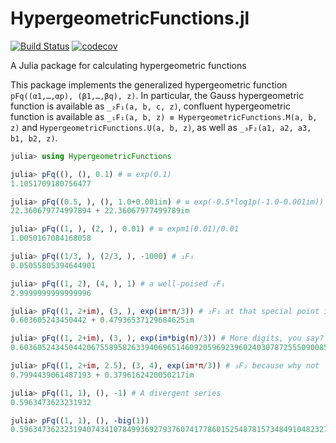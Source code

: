 # HypergeometricFunctions.jl

[![Build Status](https://github.com/JuliaMath/HypergeometricFunctions.jl/workflows/CI/badge.svg)](https://github.com/JuliaMath/HypergeometricFunctions.jl/actions?query=workflow%3ACI) [![codecov](https://codecov.io/gh/JuliaMath/HypergeometricFunctions.jl/branch/master/graph/badge.svg)](https://codecov.io/gh/JuliaMath/HypergeometricFunctions.jl)

A Julia package for calculating hypergeometric functions

This package implements the generalized hypergeometric function `pFq((α1,…,αp), (β1,…,βq), z)`. In particular, the Gauss hypergeometric function is available as `_₂F₁(a, b, c, z)`, confluent hypergeometric function is available as `_₁F₁(a, b, z) ≡ HypergeometricFunctions.M(a, b, z)` and `HypergeometricFunctions.U(a, b, z)`, as well as `_₃F₂(a1, a2, a3, b1, b2, z)`.

```julia
julia> using HypergeometricFunctions

julia> pFq((), (), 0.1) # ≡ exp(0.1)
1.1051709180756477

julia> pFq((0.5, ), (), 1.0+0.001im) # ≡ exp(-0.5*log1p(-1.0-0.001im))
22.360679774997894 + 22.36067977499789im

julia> pFq((1, ), (2, ), 0.01) # ≡ expm1(0.01)/0.01
1.0050167084168058

julia> pFq((1/3, ), (2/3, ), -1000) # ₁F₁
0.05055805394644901

julia> pFq((1, 2), (4, ), 1) # a well-poised ₂F₁
2.9999999999999996

julia> pFq((1, 2+im), (3, ), exp(im*π/3)) # ₂F₁ at that special point in ℂ
0.603605243450442 + 0.47936537129684625im

julia> pFq((1, 2+im), (3, ), exp(im*big(π)/3)) # More digits, you say?
0.6036052434504420675589582633940696514609205969239602403078725550900852966237168 + 0.4793653712968461935342247941087557738444578105073821284003193221963949116729546im

julia> pFq((1, 2+im, 2.5), (3, 4), exp(im*π/3)) # ₃F₂ because why not
0.7994439061487193 + 0.3796162420050217im

julia> pFq((1, 1), (), -1) # A divergent series
0.5963473623231932

julia> pFq((1, 1), (), -big(1))
0.5963473623231940743410784993692793760741778601525487815734849104823272191143656

```
